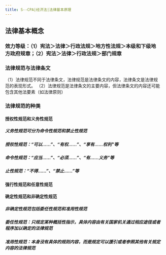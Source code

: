 ```yaml
---
title: S--CPA|经济法|法律基本原理
---
```


## 法律基本概念
### 效力等级：（1）宪法＞法律＞行政法规＞地方性法规＞本级和下级地方政府规章；（2）宪法＞法律＞行政法规＞部门规章

### 法律规范与法律条文
（1）法律规范不同于法律条文，法律规范是法律条文的内容，法律条文是法律规范的表现形式。
（2）法律规范是法律条文的主要内容，但法律条文的内容还可能包含其他法要素（如法律原则）

### 法律规范的种类
#### 授权性规范和义务性规范
##### 义务性规范可分为命令性规范和禁止性规范

##### 授权性规范：“可以……”、“有权……”、“享有……权利”等

##### 命令性规范：“应当……”、“必须……”、“有……义务”等

##### 止性规范：“不得……”、“禁止……”等

#### 强行性规范和任意性规范

#### 确定性规范和非确定性规范
##### 非确定性规范包括委任性规范和准用性规范

##### 委任性规范：只规定某种概括性指示，具体内容由有关国家机关通过相应途径或者程序加以确定的法律规范

##### 准用性规范：本身没有具体的规则内容，而是规定可以援引或者参照其他有关规定内容的法律规范
